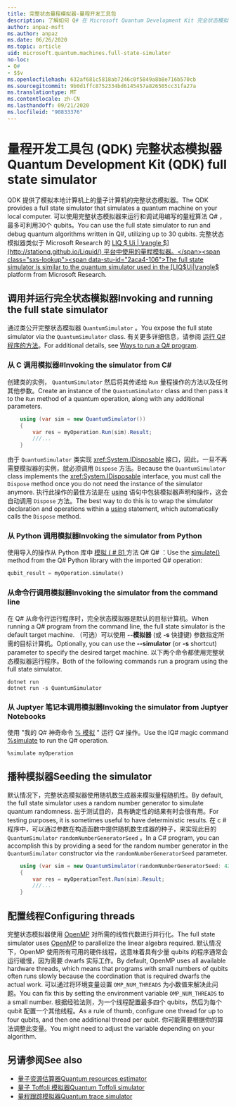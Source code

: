 ```yaml
---
title: 完整状态量程模拟器-量程开发工具包
description: 了解如何 Q# 在 Microsoft Quantum Development Kit 完全状态模拟器上运行你的程序。
author: anpaz-msft
ms.author: anpaz
ms.date: 06/26/2020
ms.topic: article
uid: microsoft.quantum.machines.full-state-simulator
no-loc:
- Q#
- $$v
ms.openlocfilehash: 632af681c5818ab7246c0f5849a8b8e716b570cb
ms.sourcegitcommit: 9b0d1ffc8752334bd6145457a826505cc31fa27a
ms.translationtype: MT
ms.contentlocale: zh-CN
ms.lasthandoff: 09/21/2020
ms.locfileid: "90833376"
---
```

# <a name="quantum-development-kit-qdk-full-state-simulator"></a><span data-ttu-id="2aca4-103">量程开发工具包 (QDK) 完整状态模拟器</span><span class="sxs-lookup"><span data-stu-id="2aca4-103">Quantum Development Kit (QDK) full state simulator</span></span>

<span data-ttu-id="2aca4-104">QDK 提供了模拟本地计算机上的量子计算机的完整状态模拟器。</span><span class="sxs-lookup"><span data-stu-id="2aca4-104">The QDK provides a full state simulator that simulates a quantum machine on your local computer.</span></span> <span data-ttu-id="2aca4-105">可以使用完整状态模拟器来运行和调试用编写的量程算法 Q# ，最多可利用30个 qubits。</span><span class="sxs-lookup"><span data-stu-id="2aca4-105">You can use the full state simulator to run and debug quantum algorithms written in Q#, utilizing up to 30 qubits.</span></span> <span data-ttu-id="2aca4-106">完整状态模拟器类似于 Microsoft Research 的  [LIQ $ Ui | \rangle $](http://stationq.github.io/Liquid/) 平台中使用的量程模拟器。</span><span class="sxs-lookup"><span data-stu-id="2aca4-106">The full state simulator is similar to the quantum simulator used in the  [LIQ$Ui|\rangle$](http://stationq.github.io/Liquid/) platform from Microsoft Research.</span></span>

## <a name="invoking-and-running-the-full-state-simulator"></a><span data-ttu-id="2aca4-107">调用并运行完全状态模拟器</span><span class="sxs-lookup"><span data-stu-id="2aca4-107">Invoking and running the full state simulator</span></span>

<span data-ttu-id="2aca4-108">通过类公开完整状态模拟器 `QuantumSimulator` 。</span><span class="sxs-lookup"><span data-stu-id="2aca4-108">You expose the full state simulator via the `QuantumSimulator` class.</span></span> <span data-ttu-id="2aca4-109">有关更多详细信息，请参阅 [运行 Q# 程序的方法](xref:microsoft.quantum.guide.host-programs)。</span><span class="sxs-lookup"><span data-stu-id="2aca4-109">For additional details, see [Ways to run a Q# program](xref:microsoft.quantum.guide.host-programs).</span></span>

### <a name="invoking-the-simulator-from-c"></a><span data-ttu-id="2aca4-110">从 C 调用模拟器#</span><span class="sxs-lookup"><span data-stu-id="2aca4-110">Invoking the simulator from C#</span></span>

<span data-ttu-id="2aca4-111">创建类的实例， `QuantumSimulator` 然后将其传递给 `Run` 量程操作的方法以及任何其他参数。</span><span class="sxs-lookup"><span data-stu-id="2aca4-111">Create an instance of the `QuantumSimulator` class and then pass it to the `Run` method of a quantum operation, along with any additional parameters.</span></span>
```csharp
    using (var sim = new QuantumSimulator())
    {
        var res = myOperation.Run(sim).Result;
        ///...
    }
```

<span data-ttu-id="2aca4-112">由于 `QuantumSimulator` 类实现 <xref:System.IDisposable> 接口，因此，一旦不再需要模拟器的实例，就必须调用 `Dispose` 方法。</span><span class="sxs-lookup"><span data-stu-id="2aca4-112">Because the `QuantumSimulator` class implements the <xref:System.IDisposable> interface, you must call the `Dispose` method once you do not need the instance of the simulator anymore.</span></span> <span data-ttu-id="2aca4-113">执行此操作的最佳方法是在 [using](https://docs.microsoft.com/dotnet/csharp/language-reference/keywords/using-statement) 语句中包装模拟器声明和操作，这会自动调用 `Dispose` 方法。</span><span class="sxs-lookup"><span data-stu-id="2aca4-113">The best way to do this is to wrap the simulator declaration and operations within a [using](https://docs.microsoft.com/dotnet/csharp/language-reference/keywords/using-statement) statement, which automatically calls the `Dispose` method.</span></span>

### <a name="invoking-the-simulator-from-python"></a><span data-ttu-id="2aca4-114">从 Python 调用模拟器</span><span class="sxs-lookup"><span data-stu-id="2aca4-114">Invoking the simulator from Python</span></span>

<span data-ttu-id="2aca4-115">使用导入的操作从 Python 库中 [模拟 ( # B1 ](https://docs.microsoft.com/python/qsharp-core/qsharp.loader.qsharpcallable) 方法 Q# Q# ：</span><span class="sxs-lookup"><span data-stu-id="2aca4-115">Use the [simulate()](https://docs.microsoft.com/python/qsharp-core/qsharp.loader.qsharpcallable) method from the Q# Python library with the imported Q# operation:</span></span>

```python
qubit_result = myOperation.simulate()
```

### <a name="invoking-the-simulator-from-the-command-line"></a><span data-ttu-id="2aca4-116">从命令行调用模拟器</span><span class="sxs-lookup"><span data-stu-id="2aca4-116">Invoking the simulator from the command line</span></span>

<span data-ttu-id="2aca4-117">在 Q# 从命令行运行程序时，完全状态模拟器是默认的目标计算机。</span><span class="sxs-lookup"><span data-stu-id="2aca4-117">When running a Q# program from the command line, the full state simulator is the default target machine.</span></span> <span data-ttu-id="2aca4-118">（可选）可以使用 **--模拟器** (或 **-s** 快捷键) 参数指定所需的目标计算机。</span><span class="sxs-lookup"><span data-stu-id="2aca4-118">Optionally, you can use the **--simulator** (or **-s** shortcut) parameter to specify the desired target machine.</span></span> <span data-ttu-id="2aca4-119">以下两个命令都使用完整状态模拟器运行程序。</span><span class="sxs-lookup"><span data-stu-id="2aca4-119">Both of the following commands run a program using the full state simulator.</span></span> 

```dotnetcli
dotnet run
dotnet run -s QuantumSimulator
```

### <a name="invoking-the-simulator-from-juptyer-notebooks"></a><span data-ttu-id="2aca4-120">从 Juptyer 笔记本调用模拟器</span><span class="sxs-lookup"><span data-stu-id="2aca4-120">Invoking the simulator from Juptyer Notebooks</span></span>

<span data-ttu-id="2aca4-121">使用 "我的 Q# 神奇命令 [% 模拟](xref:microsoft.quantum.iqsharp.magic-ref.simulate) " 运行 Q# 操作。</span><span class="sxs-lookup"><span data-stu-id="2aca4-121">Use the IQ# magic command [%simulate](xref:microsoft.quantum.iqsharp.magic-ref.simulate) to run the Q# operation.</span></span>

```
%simulate myOperation
```
## <a name="seeding-the-simulator"></a><span data-ttu-id="2aca4-122">播种模拟器</span><span class="sxs-lookup"><span data-stu-id="2aca4-122">Seeding the simulator</span></span>

<span data-ttu-id="2aca4-123">默认情况下，完整状态模拟器使用随机数生成器来模拟量程随机性。</span><span class="sxs-lookup"><span data-stu-id="2aca4-123">By default, the full state simulator uses a random number generator to simulate quantum randomness.</span></span> <span data-ttu-id="2aca4-124">出于测试目的，具有确定性的结果有时会很有用。</span><span class="sxs-lookup"><span data-stu-id="2aca4-124">For testing purposes, it is sometimes useful to have deterministic results.</span></span> <span data-ttu-id="2aca4-125">在 c # 程序中，可以通过参数在构造函数中提供随机数生成器的种子，来实现此目的 `QuantumSimulator` `randomNumberGeneratorSeed` 。</span><span class="sxs-lookup"><span data-stu-id="2aca4-125">In a C# program, you can accomplish this by providing a seed for the random number generator in the `QuantumSimulator` constructor via the `randomNumberGeneratorSeed` parameter.</span></span>

```csharp
    using (var sim = new QuantumSimulator(randomNumberGeneratorSeed: 42))
    {
        var res = myOperationTest.Run(sim).Result;
        ///...
    }
```

## <a name="configuring-threads"></a><span data-ttu-id="2aca4-126">配置线程</span><span class="sxs-lookup"><span data-stu-id="2aca4-126">Configuring threads</span></span>

<span data-ttu-id="2aca4-127">完整状态模拟器使用 [OpenMP](http://www.openmp.org/) 对所需的线性代数进行并行化。</span><span class="sxs-lookup"><span data-stu-id="2aca4-127">The full state simulator uses [OpenMP](http://www.openmp.org/) to parallelize the linear algebra required.</span></span> <span data-ttu-id="2aca4-128">默认情况下，OpenMP 使用所有可用的硬件线程，这意味着具有少量 qubits 的程序通常会运行缓慢，因为需要 dwarfs 实际工作。</span><span class="sxs-lookup"><span data-stu-id="2aca4-128">By default, OpenMP uses all available hardware threads, which means that programs with small numbers of qubits often runs slowly because the coordination that is required dwarfs the actual work.</span></span> <span data-ttu-id="2aca4-129">可以通过将环境变量设置 `OMP_NUM_THREADS` 为小数值来解决此问题。</span><span class="sxs-lookup"><span data-stu-id="2aca4-129">You can fix this by setting the environment variable `OMP_NUM_THREADS` to a small number.</span></span> <span data-ttu-id="2aca4-130">根据经验法则，为一个线程配置最多四个 qubits，然后为每个 qubit 配置一个其他线程。</span><span class="sxs-lookup"><span data-stu-id="2aca4-130">As a rule of thumb, configure one thread for up to four qubits, and then one additional thread per qubit.</span></span> <span data-ttu-id="2aca4-131">你可能需要根据你的算法调整此变量。</span><span class="sxs-lookup"><span data-stu-id="2aca4-131">You might need to adjust the variable depending on your algorithm.</span></span>

## <a name="see-also"></a><span data-ttu-id="2aca4-132">另请参阅</span><span class="sxs-lookup"><span data-stu-id="2aca4-132">See also</span></span>

- [<span data-ttu-id="2aca4-133">量子资源估算器</span><span class="sxs-lookup"><span data-stu-id="2aca4-133">Quantum resources estimator</span></span>](xref:microsoft.quantum.machines.resources-estimator)
- [<span data-ttu-id="2aca4-134">量子 Toffoli 模拟器</span><span class="sxs-lookup"><span data-stu-id="2aca4-134">Quantum Toffoli simulator</span></span>](xref:microsoft.quantum.machines.toffoli-simulator)
- [<span data-ttu-id="2aca4-135">量程跟踪模拟器</span><span class="sxs-lookup"><span data-stu-id="2aca4-135">Quantum trace simulator</span></span>](xref:microsoft.quantum.machines.qc-trace-simulator.intro)